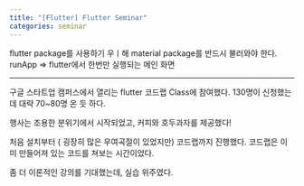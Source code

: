 ```yaml
---
title: "[Flutter] Flutter Seminar" 
categories: seminar
---
```


flutter package를 사용하기 우ㅣ해 material package를 반드시 불러와야 한다.
runApp => flutter에서 한번만 실행되는 메인 화면


----------------------------------------------------------------

구글 스타트업 캠퍼스에서 열리는 flutter 코드랩 Class에 참여했다.
130명이 신청했는데 대략 70~80명 온 듯 하다.

행사는 조용한 분위기에서 시작되었고, 커피와 호두과자를 제공했다!

처음 설치부터 ( 굉장히 많은 우여곡절이 있었지만) 코드랩까지 진행했다.
코드랩은 이미 만들어져 있는 코드를 쳐보는 시간이었다.

좀 더 이론적인 강의를 기대했는데, 실습 위주였다. 
